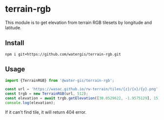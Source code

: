 # terrain-rgb
This module is to get elevation from terrain RGB tilesets by longitude and latitude.

## Install

```
npm i git+https://github.com/watergis/terrain-rgb.git
```

## Usage

```ts
import {TerrainRGB} from '@water-gis/terrain-rgb';

const url = 'https://wasac.github.io/rw-terrain/tiles/{z}/{x}/{y}.png';
const trgb = new TerrainRGB(url, 512);
const elevation = await trgb.getElevation([30.0529622, -1.9575129], 15);
console.log(elevation);
```

If it can't find tile, it will return 404 error.
